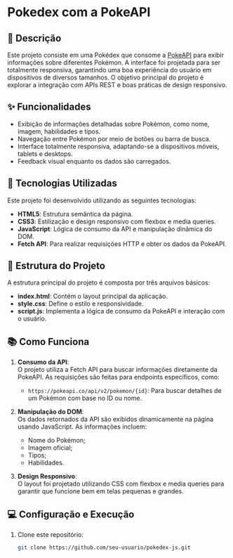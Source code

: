 # Pokedex com a PokeAPI

## 📝 Descrição

Este projeto consiste em uma Pokédex que consome a [PokeAPI](https://pokeapi.co/) para exibir informações sobre diferentes Pokémon. A interface foi projetada para ser totalmente responsiva, garantindo uma boa experiência do usuário em dispositivos de diversos tamanhos. O objetivo principal do projeto é explorar a integração com APIs REST e boas práticas de design responsivo.

## ✨ Funcionalidades

- Exibição de informações detalhadas sobre Pokémon, como nome, imagem, habilidades e tipos.
- Navegação entre Pokémon por meio de botões ou barra de busca.
- Interface totalmente responsiva, adaptando-se a dispositivos móveis, tablets e desktops.
- Feedback visual enquanto os dados são carregados.

## 🚀 Tecnologias Utilizadas

Este projeto foi desenvolvido utilizando as seguintes tecnologias:

- **HTML5**: Estrutura semântica da página.
- **CSS3**: Estilização e design responsivo com flexbox e media queries.
- **JavaScript**: Lógica de consumo da API e manipulação dinâmica do DOM.
- **Fetch API**: Para realizar requisições HTTP e obter os dados da PokeAPI.

## 🎨 Estrutura do Projeto

A estrutura principal do projeto é composta por três arquivos básicos:

- **index.html**: Contém o layout principal da aplicação.
- **style.css**: Define o estilo e responsividade.
- **script.js**: Implementa a lógica de consumo da PokeAPI e interação com o usuário.

## 📚 Como Funciona

1. **Consumo da API**:  
   O projeto utiliza a Fetch API para buscar informações diretamente da PokeAPI. As requisições são feitas para endpoints específicos, como:
   - `https://pokeapi.co/api/v2/pokemon/{id}`: Para buscar detalhes de um Pokémon com base no ID ou nome.

2. **Manipulação do DOM**:  
   Os dados retornados da API são exibidos dinamicamente na página usando JavaScript. As informações incluem:
   - Nome do Pokémon;
   - Imagem oficial;
   - Tipos;
   - Habilidades.

3. **Design Responsivo**:  
   O layout foi projetado utilizando CSS com flexbox e media queries para garantir que funcione bem em telas pequenas e grandes.

## 💻 Configuração e Execução

1. Clone este repositório:
   ```bash
   git clone https://github.com/seu-usuario/pokedex-js.git
